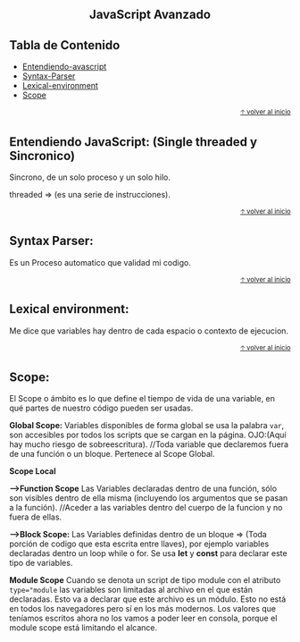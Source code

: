 <div align="center">
  <h2>JavaScript Avanzado</h2>
</div>

## Tabla de Contenido
- [Entendiendo-avascript](#Entendiendo-JavaScript)
- [Syntax-Parser](#Syntax-Parser)
- [Lexical-environment](#Lexical-environment)
- [Scope](#scope)
 
<div align="right">
  <small><a href="#tabla-de-contenido">🡡 volver al inicio</a></small>
</div>

## Entendiendo JavaScript: (Single threaded y Sincronico)

Sincrono, de un solo proceso y un solo hilo.

threaded => (es una serie de instrucciones).

<div align="right">
  <small><a href="#tabla-de-contenido">🡡 volver al inicio</a></small>
</div>

## Syntax Parser:

Es un Proceso automatico que validad mi codigo.  

<div align="right">
  <small><a href="#tabla-de-contenido">🡡 volver al inicio</a></small>
</div>

## Lexical environment:

Me dice que variables hay dentro de cada espacio o contexto de ejecucion.

<div align="right">
  <small><a href="#tabla-de-contenido">🡡 volver al inicio</a></small>
</div>

## Scope:

El Scope o ámbito es lo que define el tiempo de vida de una variable, en qué partes de nuestro código pueden ser usadas.

**Global Scope:**
Variables disponibles de forma global se usa la palabra ```var```, son accesibles por todos los scripts que se cargan en la página. OJO:(Aquí hay mucho riesgo de sobreescritura).
//Toda variable que declaremos fuera de una función o un bloque. Pertenece al  Scope Global.

**Scope Local**

**-->Function Scope**
Las Variables declaradas dentro de una función, sólo son visibles dentro de ella misma (incluyendo los argumentos que se pasan a la función).
//Aceder a las variables dentro del cuerpo de la funcion y no fuera de ellas.

**-->Block Scope:**
Las Variables definidas dentro de un bloque => (Toda porción de codigo que esta escrita entre llaves), por ejemplo variables declaradas dentro un loop while o for. Se usa **let** y **const** para declarar este tipo de variables.

**Module Scope**
Cuando se denota un script de tipo module con el atributo ```type="module``` las variables son limitadas al archivo en el que están declaradas.
Esto va a declarar que este archivo es un módulo. Esto no está en todos los navegadores pero sí en los más modernos. Los valores que teníamos escritos ahora no los vamos a poder leer en consola, porque el module scope está limitando el alcance.
